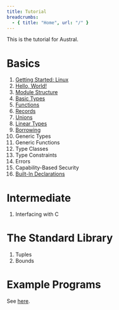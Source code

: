 ```yaml
---
title: Tutorial
breadcrumbs:
  - { title: "Home", url: "/" }
---
```


This is the tutorial for Austral.

# Basics

1. [Getting Started: Linux](/tutorial/getting-started-linux)
1. [Hello, World!](/tutorial/hello-world)
1. [Module Structure](/tutorial/modules)
1. [Basic Types](/tutorial/basic-types)
1. [Functions](/tutorial/functions)
1. [Records](/tutorial/records)
1. [Unions](/tutorial/unions)
1. [Linear Types](/tutorial/linear-types)
1. [Borrowing](/tutorial/borrowing)
1. Generic Types
1. Generic Functions
1. Type Classes
1. Type Constraints
1. Errors
1. Capability-Based Security
1. [Built-In Declarations](/tutorial/builtins)

# Intermediate

1. Interfacing with C

# The Standard Library

1. Tuples
2. Bounds

# Example Programs

See [here](/examples/).
